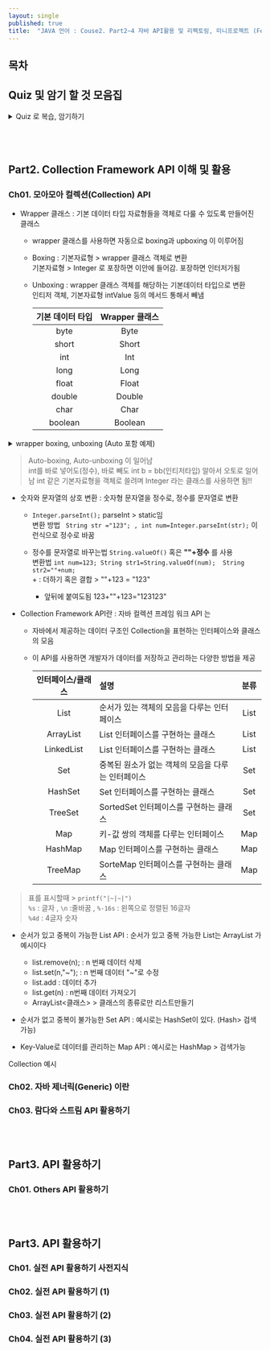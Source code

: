 ```yaml
---
layout: single
published: true
title:  "JAVA 언어 : Couse2. Part2~4 자바 API활용 및 리펙토링, 미니프로젝트 (Feat. 시그니처 백엔드 강의)"
---
```


## 목차



## Quiz 및 암기 할 것 모음집


<details>
  <summary>
    Quiz 로 복습, 암기하기
  </summary>
<div markdown="1">

  <br>

  <br>

1. 자바에서 순서가 있는 객체의 모음을 다루는 대표적인 인터페이스 
  <br>

2. 자바에서 중복된 원소가 없는 객체의 모음을 다루는 인터페이스
  <br>

3. 자바에서 키-값 쌍의 객체를 다루는 인터페이스
  <br>
4. 기본자료형을 객체 자료형으로 사용하기 위해서 자바에서 만들어놓으 클래스는?
5. 문자열"100"을 정수 100으로 바꾸는 방법을 쓰세요
6. 자바에서 컬렉션 프레임워크에 저장하는 데이터 타입을 일반화하는 방법을 무엇이라고 하는가?
7. ArrayList에 영화 객체(Movie)만을 저장하기 위해서  < > 기호에 사용하는 데이터 타입을 쓰시오.
8. 키에는 문자열 값에는 숫자를 저장하기 위해서 HashMap<Key,Value>을 만들 때 Key와 Value에 들어가는 타입을 적으세요.
9. 자바 제네릭(Generic)을 사용하는 장점을 2가지정도 쓰시오.

  <br>



<details>
  <summary>
    답안지
  </summary>

<div markdown="1">
  <br>

1. List
2. Set
3. Map
4. Wrapper
5. Integer.parseInt("100");
6. 제네릭 Generic
7. ArrayList<Movie> list=new ArrayList<>(), List<Movie> list=new ArrayList<>()
8. <String,Integer>
9. 코드의 재사용성이 높아진다, 타입의 안전성을 보장한다


  
</div>
</details>



</div>
</details>

  <br>
  
  <br>
  


  <br>
  


## Part2. Collection Framework API 이해 및 활용


### Ch01. 모아모아 컬렉션(Collection) API

* Wrapper 클래스
  : 기본 데이터 타입 자료형들을 객체로 다룰 수 있도록 만들어진 클래스

  - wrapper 클래스를 사용하면 자동으로 boxing과 upboxing 이 이루어짐
  - Boxing : 기본자료형 > wrapper 클래스 객체로 변환  
    기본자료형 > Integer 로 포장하면 이안에 들어감. 포장하면 인터저가됨
  - Unboxing : wrapper 클래스 객체를 해당하는 기본데이터 타입으로 변환  
    인티저 객체, 기본자료형 intValue 등의 메서드 통해서 빼냄

    |기본 데이터 타입|Wrapper 클래스|
    |:--:|:--:|
    |byte|Byte|
    |short|Short|
    |int|Int|
    |long|Long|
    |float|Float|
    |double|Double|
    |char|Char|
    |boolean|Boolean|

<details>
  <summary>
    wrapper boxing, unboxing (Auto 포함 예제)
  </summary>

<div markdown="1">
  <br>
  
```java
public class WrapperTest {
    public static void main(String[] args) {
        //  정수형 변수에 10일 저장하세요.
        int a=10; // 기본자료형
        //Integer aa=new Integer(10); // 사용자정의 자료형
        Integer aa=10; // Auto-boxing 10 > new Integer(10) 인거임
        System.out.println(aa.intValue()); // Unboxing(Integer->int)

        Integer bb=20; // Auto-boxing
        int b=bb; // Auto-Unboxing

        float f=10.5f;
        //Float ff=new Float(10.5f);
        Float ff=45.6f; // new Float(45.6f); Auto-boxing
        System.out.println(ff.floatValue());

        Float af=49.1f;
        System.out.println(af.floatValue());
        float aff=af; // af.floatValue() -> Auto-boxing
        System.out.println(aff);
    }
}
```
  
</div>
</details>

> Auto-boxing, Auto-unboxing 이 일어남  
> int를 바로 넣어도(정수), 바로 빼도 int b = bb(인티저타입) 알아서 오토로 일어남
> int 같은 기본자료형을 객체로 쓸려며 Integer 라는 클래스를 사용하면 됨!!


* 숫자와 문자열의 상호 변환
  : 숫자형 문자열을 정수로, 정수를 문자열로 변환

  - `Integer.parseInt();` parseInt > static임  
    변환 방법 ` String str ="123"; , int num=Integer.parseInt(str);` 이런식으로 정수로 바꿈

  - 정수를 문자열로 바꾸는법 `String.valueOf()` 혹은 __""+정수__ 를 사용  
    변환법 `int num=123; String str1=String.valueOf(num);  String str2=""+num;`  
    \+ : 더하기 혹은 결합 > ""+123 = "123"
    + 앞뒤에 붙여도됨 123+""+123="123123"

* Collection Framework API란
  : 자바 컬렉션 프레임 워크 API 는

  - 자바에서 제공하는 데이터 구조인 Collection을 표현하는 인터페이스와 클래스의 모음
  - 이 API를 사용하면 개발자가 데이터를 저장하고 관리하는 다양한 방법을 제공
 
    |인터페이스/클래스|설명|분류|
    |:--:|:--|:--:|
    |List|순서가 있는 객체의 모음을 다루는 인터페이스|List|
    |ArrayList|List 인터페이스를 구현하는 클래스|List|
    |LinkedList|List 인터페이스를 구현하는 클래스|List|
    |Set|중복된 원소가 없는 객체의 모음을 다루는 인터페이스|Set|
    |HashSet|Set 인터페이스를 구현하는 클래스|Set|
    |TreeSet|SortedSet 인터페이스를 구현하는 클래스|Set|
    |Map|키-값 쌍의 객체를 다루는 인터페이스|Map|
    |HashMap|Map 인터페이스를 구현하는 클래스|Map|
    |TreeMap|SorteMap 인터페이스를 구현하는 클래스|Map|

> 표를 표시할때 > `printf("|~|~|")`  
> `%s` : 글자 , `\n` :줄바꿈 , `%-16s` : 왼쪽으로 정렬된 16글자  
> `%4d` : 4글자 숫자  

* 순서가 있고 중복이 가능한 List API
  : 순서가 있고 중복 가능한 List는 ArrayList 가 예시이다

  - list.remove(n); :  n 번째 데이터 삭제
  - list.set(n,"~"); : n 번째 데이터 "~"로 수정
  - list.add : 데이터 추가
  - list.get(n) : n번째 데이터 가져오기
  - ArrayList<클래스> > 클래스의 종류로만 리스트만들기

* 순서가 없고 중복이 불가능한 Set API
  : 예시로는 HashSet이 있다. (Hash> 검색가능)


* Key-Value로 데이터를 관리하는 Map API
  : 예시로는 HashMap > 검색가능



Collection 예시

### Ch02. 자바 제너릭(Generic) 이란
### Ch03. 람다와 스트림 API 활용하기

  <br>
  
  <br>
 
## Part3. API 활용하기


### Ch01. Others API 활용하기

  <br>
  
  <br>
 
## Part3. API 활용하기

### Ch01. 실전 API 활용하기 사전지식
### Ch02. 실전 API 활용하기 (1)
### Ch03. 실전 API 활용하기 (2)
### Ch04. 실전 API 활용하기 (3)



